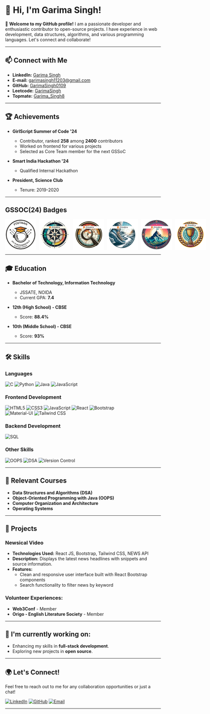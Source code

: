 # 👋 Hi, I'm Garima Singh!

🌟 **Welcome to my GitHub profile!** I am a passionate developer and enthusiastic contributor to open-source projects. I have experience in web development, data structures, algorithms, and various programming languages. Let's connect and collaborate!

---

## 📫 Connect with Me

- **LinkedIn:** [Garima Singh](https://www.linkedin.com/in/garima-singh)  
- **E-mail:** garimasingh11203@gmail.com  
- **GitHub:** [GarimaSingh0109](https://github.com/GarimaSingh0109)  
- **Leetcode:** [GarimaSingh](https://leetcode.com/GarimaSingh)  
- **Topmate:** [Garima_Singh8](https://topmate.io/Garima_Singh8)  

---

## 🏆 Achievements

- **GirlScript Summer of Code '24**  
  - Contributor, ranked **258** among **2400** contributors  
  - Worked on frontend for various projects  
  - Selected as Core Team member for the next GSSoC  

- **Smart India Hackathon '24**  
  - Qualified Internal Hackathon
 
- **President, Science Club**  
  - Tenure: 2019-2020

---

<!--## 💼 Professional Experience

- **President, Science Club**  
  - Tenure: 2019-2020-->

  ## GSSOC(24) Badges 
<div style='display:flex; align-items:center; gap: 10px;' align='center'>
<img src="https://raw.githubusercontent.com/girlscript/gssoc-website-new/main/public/badges/postman.png" width="100px" height="100px" />
  <img src="https://github.com/girlscript/gssoc-website-new/blob/main/public/badges/1.png" width="100px" height="100px" />
  <img src="https://github.com/girlscript/gssoc-website-new/blob/main/public/badges/2.png" width="100px" height="100px" />
  <img src="https://github.com/girlscript/gssoc-website-new/blob/main/public/badges/3.png" width="100px" height="100px" />
  <img src="https://github.com/girlscript/gssoc-website-new/blob/main/public/badges/4.png" width="100px" height="100px" />
  <img src="https://github.com/girlscript/gssoc-website-new/blob/main/public/badges/5.png" width="100px" height="100px" />
</div>

---

## 🎓 Education

- **Bachelor of Technology, Information Technology**  
  - JSSATE, NOIDA  
  - Current GPA: **7.4**  

- **12th (High School) - CBSE**  
  - Score: **88.4%**  

- **10th (Middle School) - CBSE**  
  - Score: **93%**

---

## 🛠️ Skills

### **Languages**  
![C](https://img.shields.io/badge/C-%2300599C.svg?style=for-the-badge&logo=c&logoColor=white)
![Python](https://img.shields.io/badge/Python-%233776AB.svg?style=for-the-badge&logo=python&logoColor=white)
![Java](https://img.shields.io/badge/Java-%23ED8B00.svg?style=for-the-badge&logo=java&logoColor=white)
![JavaScript](https://img.shields.io/badge/JavaScript-%23F7DF1E.svg?style=for-the-badge&logo=javascript&logoColor=black)

### **Frontend Development**  
![HTML5](https://img.shields.io/badge/HTML5-%23E34F26.svg?style=for-the-badge&logo=html5&logoColor=white) 
![CSS3](https://img.shields.io/badge/CSS3-%231572B6.svg?style=for-the-badge&logo=css3&logoColor=white) 
![JavaScript](https://img.shields.io/badge/JavaScript-%23F7DF1E.svg?style=for-the-badge&logo=javascript&logoColor=black) 
![React](https://img.shields.io/badge/React-%2361DAFB.svg?style=for-the-badge&logo=react&logoColor=black)
![Bootstrap](https://img.shields.io/badge/Bootstrap-%23563D7C.svg?style=for-the-badge&logo=bootstrap&logoColor=white)  
![Material-UI](https://img.shields.io/badge/Material--UI-%230081CB.svg?style=for-the-badge&logo=material-ui&logoColor=white) 
![Tailwind CSS](https://img.shields.io/badge/Tailwind%20CSS-%2338B2AC.svg?style=for-the-badge&logo=tailwind-css&logoColor=white)

### **Backend Development**  
![SQL](https://img.shields.io/badge/SQL-%234479A1.svg?style=for-the-badge&logo=MySQL&logoColor=white)

### **Other Skills**  
![OOPS](https://img.shields.io/badge/OOPS-Concepts-brightgreen?style=for-the-badge)
![DSA](https://img.shields.io/badge/Data%20Structures%20&%20Algorithms-blue?style=for-the-badge)
![Version Control](https://img.shields.io/badge/Git-%23F05032.svg?style=for-the-badge&logo=git&logoColor=white)

---

## 📜 Relevant Courses

- **Data Structures and Algorithms (DSA)**
- **Object-Oriented Programming with Java (OOPS)**
- **Computer Organization and Architecture**
- **Operating Systems**

---

## 🌟 Projects

### **Newsical Video**  
- **Technologies Used:** React JS, Bootstrap, Tailwind CSS, NEWS API  
- **Description:** Displays the latest news headlines with snippets and source information.  
- **Features:**  
  - Clean and responsive user interface built with React Bootstrap components  
  - Search functionality to filter news by keyword  

### **Volunteer Experiences:**
- **Web3Conf** - Member  
- **Origo - English Literature Society** - Member  

---

## 🌱 I'm currently working on:

- Enhancing my skills in **full-stack development**.
- Exploring new projects in **open source**.

---

<!--### 🖥️ Tech Stack

![GitHub stats](https://github-readme-stats.vercel.app/api?username=GarimaSingh0109&show_icons=true&theme=radical)  
![Top Langs](https://github-readme-stats.vercel.app/api/top-langs/?username=GarimaSingh0109&layout=compact&theme=radical)

--->

## 🌍 Let's Connect!

Feel free to reach out to me for any collaboration opportunities or just a chat!

[![LinkedIn](https://img.shields.io/badge/-LinkedIn-blue?style=flat-square&logo=LinkedIn&logoColor=white)](https://www.linkedin.com/in/garima-singh) 
[![GitHub](https://img.shields.io/badge/-GitHub-333?style=flat-square&logo=github&logoColor=white)](https://github.com/GarimaSingh0109) 
[![Email](https://img.shields.io/badge/Email-D14836?style=flat-square&logo=gmail&logoColor=white)](mailto:garimasingh11203@gmail.com)

---


